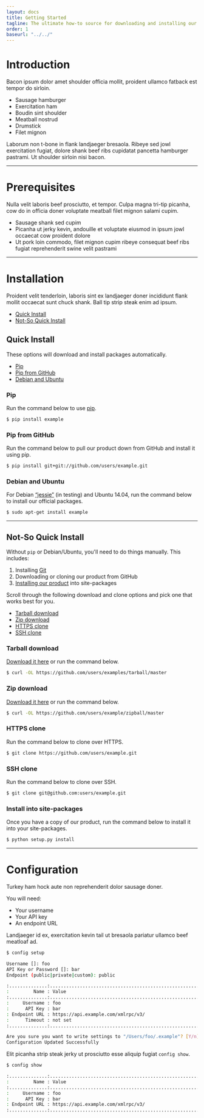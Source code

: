 ```yaml
---
layout: docs
title: Getting Started
tagline: The ultimate how-to source for downloading and installing our product.
order: 1
baseurl: "../../"
---
```


# Introduction

Bacon ipsum dolor amet shoulder officia mollit, proident ullamco fatback est tempor do sirloin.

* Sausage hamburger
* Exercitation ham
* Boudin sint shoulder
* Meatball nostrud
* Drumstick
* Filet mignon

Laborum non t-bone in flank landjaeger bresaola. Ribeye sed jowl exercitation fugiat, dolore shank beef ribs cupidatat pancetta hamburger pastrami. Ut shoulder sirloin nisi bacon.

---

# Prerequisites

Nulla velit laboris beef prosciutto, et tempor. Culpa magna tri-tip picanha, cow do in officia doner voluptate meatball filet mignon salami cupim.

* Sausage shank sed cupim
* Picanha ut jerky kevin, andouille et voluptate eiusmod in ipsum jowl occaecat cow proident dolore
* Ut pork loin commodo, filet mignon cupim ribeye consequat beef ribs fugiat reprehenderit swine velit pastrami

---

# Installation

Proident velit tenderloin, laboris sint ex landjaeger doner incididunt flank mollit occaecat sunt chuck shank. Ball tip strip steak enim ad ipsum.

* [Quick Install](#quick-install)
* [Not-So Quick Install](#not-so-quick-install)

## Quick Install

These options will download and install packages automatically.

* [Pip](#pip)
* [Pip from GitHub](#pip-from-github)
* [Debian and Ubuntu](#debian-and-ubuntu)

### Pip

Run the command below to use <a href="https://pypi.python.org/pypi/pip" target="_blank">pip</a>.

```bash
$ pip install example
```

### Pip from GitHub

Run the command below to pull our product down from GitHub and install it using pip.

```bash
$ pip install git+git://github.com/users/example.git
```

### Debian and Ubuntu

For Debian <a href="https://www.debian.org/releases/jessie" target="_blank">“jessie”</a> (in testing) and Ubuntu 14.04, run the command below to install our official packages.

```bash
$ sudo apt-get install example
```

---

## Not-So Quick Install

Without `pip` or Debian/Ubuntu, you'll need to do things manually. This includes:

1. Installing [Git](#prerequisites)
2. Downloading or cloning our product from GitHub
3. [Installing our product](#install-into-site-packages) into site-packages

Scroll through the following download and clone options and pick one that works best for you.

* [Tarball download](#tarball-download)
* [Zip download](#zip-download)
* [HTTPS clone](#https-clone)
* [SSH clone](#ssh-clone)

### Tarball download

<a href="https://github.com/users/example/tarball/master">Download it here</a> or run the command below.

```bash
$ curl -OL https://github.com/users/examples/tarball/master
```

### Zip download

<a href="https://github.com/users/example/zipball/master">Download it here</a> or run the command below.

```bash
$ curl -OL https://github.com/users/example/zipball/master
```

### HTTPS clone

Run the command below to clone over HTTPS.

```bash
$ git clone https://github.com/users/example.git
```

### SSH clone

Run the command below to clone over SSH.

```bash
$ git clone git@github.com:users/example.git
```

### Install into site-packages

Once you have a copy of our product, run the command below to install it into your site-packages.

```bash
$ python setup.py install
```

---

# Configuration

Turkey ham hock aute non reprehenderit dolor sausage doner.

You will need:

* Your username
* Your API key
* An endpoint URL

Landjaeger id ex, exercitation kevin tail ut bresaola pariatur ullamco beef meatloaf ad.

```bash
$ config setup

Username []: foo
API Key or Password []: bar
Endpoint (public|private|custom): public

:..............:........................................................:
:         Name : Value                                                  :
:..............:........................................................:
:     Username : foo                                                    :
:      API Key : bar                                                    :
: Endpoint URL : https://api.example.com/xmlrpc/v3/                     :
:      Timeout : not set                                                :
:..............:........................................................:

Are you sure you want to write settings to "/Users/foo/.example"? [Y/n]: y
Configuration Updated Successfully
```

Elit picanha strip steak jerky ut prosciutto esse aliquip fugiat `config show`.

```bash
$ config show

:..............:........................................................:
:         Name : Value                                                  :
:..............:........................................................:
:     Username : foo                                                    :
:      API Key : bar                                                    :
: Endpoint URL : https://api.example.com/xmlrpc/v3/                     :
:..............:........................................................:
```
